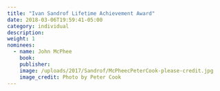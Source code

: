 ```yaml
---
title: "Ivan Sandrof Lifetime Achievement Award"
date: 2018-03-06T19:59:41-05:00
category: individual
description:
weight: 1
nominees:
  - name: John McPhee
    book:
    publisher:
    image: /uploads/2017/Sandrof/McPheecPeterCook-please-credit.jpg
    image_credit: Photo by Peter Cook
---
```

